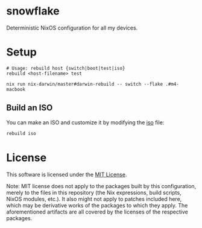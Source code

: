 # snowflake

Deterministic NixOS configuration for all my devices.

# Setup

```
# Usage: rebuild host {switch|boot|test|iso}
rebuild <host-filename> test
```

```
nix run nix-darwin/master#darwin-rebuild -- switch --flake .#m4-macbook  
```

## Build an ISO

You can make an ISO and customize it by modifying the [iso](./hosts/iso.nix)
file:

```sh
rebuild iso
```

# License

This software is licensed under the [MIT License](COPYING).

Note: MIT license does not apply to the packages built by this configuration,
merely to the files in this repository (the Nix expressions, build
scripts, NixOS modules, etc.). It also might not apply to patches
included here, which may be derivative works of the packages to
which they apply. The aforementioned artifacts are all covered by the
licenses of the respective packages.
